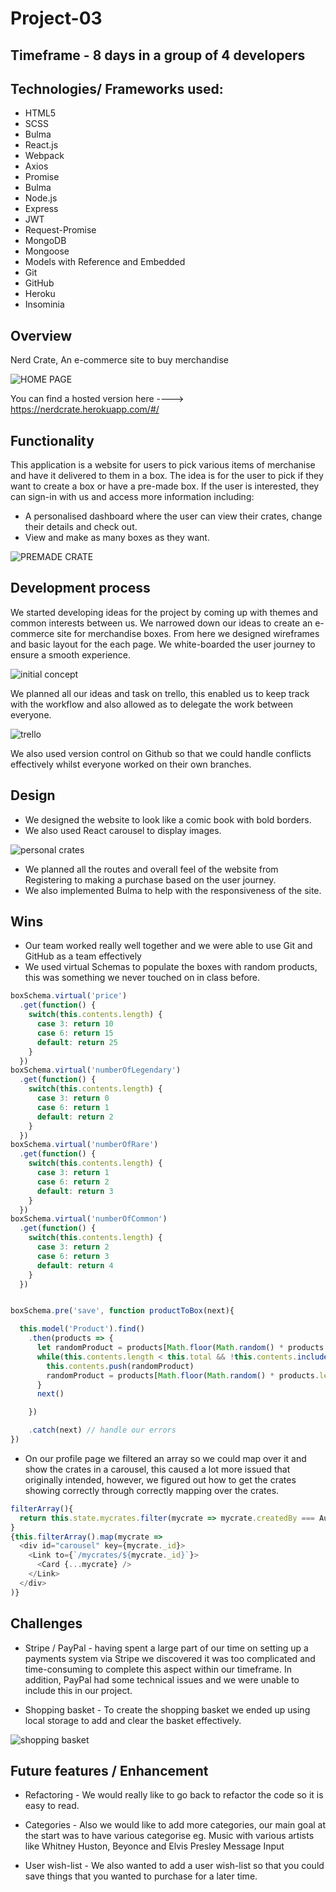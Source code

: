 # Project-03

## Timeframe - 8 days in a group of 4 developers

## Technologies/ Frameworks used:
* HTML5
* SCSS
* Bulma
* React.js
* Webpack
* Axios
* Promise
* Bulma
* Node.js
* Express
* JWT
* Request-Promise
* MongoDB
* Mongoose
* Models with Reference and Embedded
* Git
* GitHub
* Heroku
* Insominia

## Overview
Nerd Crate, An e-commerce site to buy merchandise

![HOME PAGE](https://user-images.githubusercontent.com/43292507/59439160-a7e34b00-8dec-11e9-9849-9ca75308e8a0.jpg)

You can find a hosted version here ----> https://nerdcrate.herokuapp.com/#/

## Functionality
This application is a website for users to pick various items of merchanise and have it delivered to them in a box.
The idea is for the user to pick if they want to create a box or have a pre-made box.
If the user is interested, they can sign-in with us and access more information including:

* A personalised dashboard where the user can view their crates, change their details and check out.
* View and make as many boxes as they want.

![PREMADE CRATE](https://user-images.githubusercontent.com/43292507/59439410-2a6c0a80-8ded-11e9-96d8-42a3fcbb7cc1.jpg)

## Development process

We started developing ideas for the project by coming up with themes and common interests between us. We narrowed down our ideas to create an e-commerce site for merchandise boxes. From here we designed wireframes and basic layout for the each page. We white-boarded the user journey to ensure a smooth experience.

![initial concept](https://user-images.githubusercontent.com/43292507/59439580-6e5f0f80-8ded-11e9-9b75-c498b4a0469e.jpg)

We planned all our ideas and task on trello, this enabled us to keep track with the workflow and also allowed as to delegate the work between everyone.

![trello](https://user-images.githubusercontent.com/43292507/59440231-82efd780-8dee-11e9-919a-1648f0c62636.png)

We also used version control on Github so that we could handle conflicts effectively whilst everyone worked on their own branches.


## Design

* We designed the website to look like a comic book with bold borders.
* We also used React carousel to display images.

![personal crates](https://user-images.githubusercontent.com/43292507/59439794-cbf35c00-8ded-11e9-87b5-df7d76c2f3bf.jpg)

* We planned all the routes and overall feel of the website from Registering to making a purchase based on the user journey.
* We also implemented Bulma to help with the responsiveness of the site.


## Wins

* Our team worked really well together and we were able to use Git and GitHub as a team effectively
* We used virtual Schemas to populate the boxes with random products, this was something we never touched on in class before.

```javascript
boxSchema.virtual('price')
  .get(function() {
    switch(this.contents.length) {
      case 3: return 10
      case 6: return 15
      default: return 25
    }
  })
boxSchema.virtual('numberOfLegendary')
  .get(function() {
    switch(this.contents.length) {
      case 3: return 0
      case 6: return 1
      default: return 2
    }
  })
boxSchema.virtual('numberOfRare')
  .get(function() {
    switch(this.contents.length) {
      case 3: return 1
      case 6: return 2
      default: return 3
    }
  })
boxSchema.virtual('numberOfCommon')
  .get(function() {
    switch(this.contents.length) {
      case 3: return 2
      case 6: return 3
      default: return 4
    }
  })


boxSchema.pre('save', function productToBox(next){

  this.model('Product').find()
    .then(products => {
      let randomProduct = products[Math.floor(Math.random() * products.length)]
      while(this.contents.length < this.total && !this.contents.includes(randomProduct)) {
        this.contents.push(randomProduct)
        randomProduct = products[Math.floor(Math.random() * products.length)]
      }
      next()

    })

    .catch(next) // handle our errors
})
```
* On our profile page we filtered an array so we could map over it and show the crates in a carousel, this caused a lot more issued that originally intended, however, we figured out how to get the crates showing correctly through correctly mapping over the crates.

```javascript
filterArray(){
  return this.state.mycrates.filter(mycrate => mycrate.createdBy === Auth.getPayload().sub)
}
{this.filterArray().map(mycrate =>
  <div id="carousel" key={mycrate._id}>
    <Link to={`/mycrates/${mycrate._id}`}>
      <Card {...mycrate} />
    </Link>
  </div>
)}
```


## Challenges
* Stripe / PayPal - having spent a large part of our time on setting up a payments system via Stripe we discovered it was too complicated and time-consuming to complete this aspect within our timeframe. In addition, PayPal had some technical issues and we were unable to include this in our project.

* Shopping basket - To create the shopping basket we ended up using local storage to add and clear the basket effectively.

![shopping basket](https://user-images.githubusercontent.com/43292507/59440416-d82be900-8dee-11e9-8032-9cd75ab1e1e4.jpg)


## Future features / Enhancement
* Refactoring - We would really like to go back to refactor the code so it is easy to read.

* Categories - Also we would like to add more categories, our main goal at the start was to have various categorise eg. Music with various artists like Whitney Huston, Beyonce and  Elvis Presley
Message Input

* User wish-list - We also wanted to add a user wish-list so that you could save things that you wanted to purchase for a later time.
